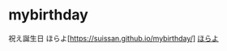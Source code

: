 # mybirthday
祝え誕生日
ほらよ[https://suissan.github.io/mybirthday/]
[ほらよ](https://suissan.github.io/mybirthday/ "祝え誕生日")
